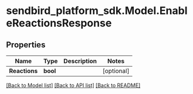 
# sendbird_platform_sdk.Model.EnableReactionsResponse

## Properties

Name | Type | Description | Notes
------------ | ------------- | ------------- | -------------
**Reactions** | **bool** |  | [optional] 

[[Back to Model list]](../README.md#documentation-for-models)
[[Back to API list]](../README.md#documentation-for-api-endpoints)
[[Back to README]](../README.md)

